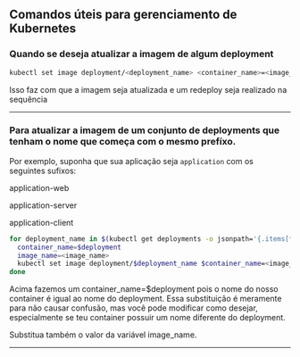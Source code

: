 ## Comandos úteis para gerenciamento de Kubernetes

### Quando se deseja atualizar a imagem de algum deployment
```sh
kubectl set image deployment/<deployment_name> <container_name>=<image_name> -n namespace
```
Isso faz com que a imagem seja atualizada e um redeploy seja realizado na sequência
___

### Para atualizar a imagem de um conjunto de deployments que tenham o nome que começa com o mesmo prefíxo.

Por exemplo, suponha que sua aplicação seja `application` com os seguintes sufixos:

application-web

application-server

application-client

```sh
for deployment_name in $(kubectl get deployments -o jsonpath='{.items[*].metadata.name}' | tr ' ' '\n' | grep '^<applicaiton>'); do
  container_name=$deployment
  image_name=<image_name>
  kubectl set image deployment/$deployment_name $container_name=<image_name>
done
```

Acima fazemos um container_name=$deployment pois o nome do nosso container é igual ao nome do deployment. Essa substituição é meramente para não causar confusão, mas você pode modificar como desejar, especialmente se teu container possuir um nome diferente do deployment.

Substitua também o valor da variável image_name.
___
